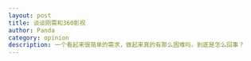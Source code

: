 ```yaml
---
layout: post
title: 谈谈刚需和360影视
author: Panda
category: opinion
description: 一个看起来很简单的需求，做起来真的有那么困难吗，到底是怎么回事？
---
```


[Panda]:    http://www.zhangtaifeng.com  "Panda"

